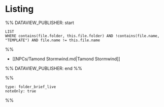 # Listing

%% DATAVIEW_PUBLISHER: start
```dataview  
LIST  
WHERE contains(file.folder, this.file.folder) AND !contains(file.name, "TEMPLATE") AND file.name != this.file.name 
```
%%

- [[NPCs/Tamond Stormwind.md|Tamond Stormwind]]

%% DATAVIEW_PUBLISHER: end %%

%%
```ccard
type: folder_brief_live
noteOnly: true
```
%%

